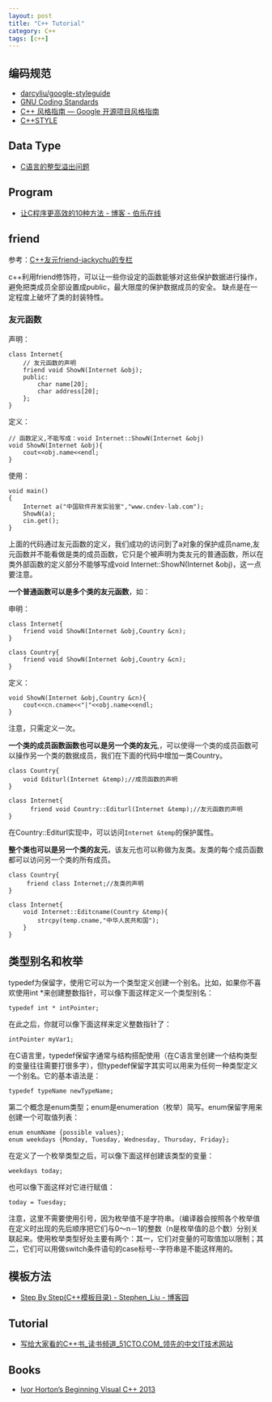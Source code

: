 ```yaml
---
layout: post
title: "C++ Tutorial"
category: C++
tags: [c++]
--- 
```

## 编码规范

- [darcyliu/google-styleguide](https://github.com/darcyliu/google-styleguide)
- [GNU Coding Standards](http://www.gnu.org/prep/standards/standards.html)
- [C++ 风格指南 — Google 开源项目风格指南](http://zh-google-styleguide.readthedocs.org/en/latest/google-cpp-styleguide/contents/)
- [C++STYLE](http://sunsite.ualberta.ca/Documentation/Gnu/libstdc++-2.90.8/html/17_intro/C++STYLE)

## Data Type

- [C语言的整型溢出问题](http://coolshell.cn/articles/11466.html)

## Program

- [让C程序更高效的10种方法 - 博客 - 伯乐在线](http://blog.jobbole.com/1198/)

<!--more-->

## friend

参考：[C++友元friend-jackychu的专栏](http://blog.csdn.net/jackychu/article/details/3020866)

c++利用friend修饰符，可以让一些你设定的函数能够对这些保护数据进行操作，避免把类成员全部设置成public，最大限度的保护数据成员的安全。 缺点是在一定程度上破坏了类的封装特性。

### 友元函数

声明：

    class Internet{    
        // 友元函数的声明
        friend void ShowN(Internet &obj);  
        public:    
            char name[20];  
            char address[20];  
        };  
    }

定义：

    // 函数定义,不能写成：void Internet::ShowN(Internet &obj)
    void ShowN(Internet &obj){  
        cout<<obj.name<<endl;  
    }  

使用：

    void main()    
    {  
        Internet a("中国软件开发实验室","www.cndev-lab.com");  
        ShowN(a);  
        cin.get();  
    }

上面的代码通过友元函数的定义，我们成功的访问到了a对象的保护成员name,友元函数并不能看做是类的成员函数，它只是个被声明为类友元的普通函数，所以在类外部函数的定义部分不能够写成void Internet::ShowN(Internet &obj)，这一点要注意。

__一个普通函数可以是多个类的友元函数__，如：

申明：

    class Internet{    
        friend void ShowN(Internet &obj,Country &cn);
    }

    class Country{
        friend void ShowN(Internet &obj,Country &cn);
    }

定义：

    void ShowN(Internet &obj,Country &cn){  
        cout<<cn.cname<<"|"<<obj.name<<endl;  
    }

注意，只需定义一次。

__一个类的成员函数函数也可以是另一个类的友元__,，可以使得一个类的成员函数可以操作另一个类的数据成员，我们在下面的代码中增加一类Country。

    class Country{
        void Editurl(Internet &temp);//成员函数的声明  
    }

    class Internet{
          friend void Country::Editurl(Internet &temp);//友元函数的声明  
    }

在Country::Editurl实现中，可以访问`Internet &temp`的保护属性。

__整个类也可以是另一个类的友元__，该友元也可以称做为友类。友类的每个成员函数都可以访问另一个类的所有成员。 

    class Country{
         friend class Internet;//友类的声明  
    }

    class Internet{
        void Internet::Editcname(Country &temp){  
            strcpy(temp.cname,"中华人民共和国");   
        }  
    }

## 类型别名和枚举

typedef为保留字，使用它可以为一个类型定义创建一个别名。比如，如果你不喜欢使用int *来创建整数指针，可以像下面这样定义一个类型别名：

    typedef int * intPointer; 

在此之后，你就可以像下面这样来定义整数指针了：

    intPointer myVar1; 

在C语言里，typedef保留字通常与结构搭配使用（在C语言里创建一个结构类型的变量往往需要打很多字），但typedef保留字其实可以用来为任何一种类型定义一个别名。它的基本语法是：

    typedef typeName newTypeName; 

第二个概念是enum类型；enum是enumeration（枚举）简写。enum保留字用来创建一个可取值列表：

    enum enumName {possible values};  
    enum weekdays {Monday, Tuesday, Wednesday, Thursday, Friday}; 

在定义了一个枚举类型之后，可以像下面这样创建该类型的变量：

    weekdays today; 

也可以像下面这样对它进行赋值：

    today = Tuesday; 

注意，这里不需要使用引号，因为枚举值不是字符串。（编译器会按照各个枚举值在定义时出现的先后顺序把它们与0～n－1的整数（n是枚举值的总个数）分别关联起来。使用枚举类型好处主要有两个：其一，它们对变量的可取值加以限制；其二，它们可以用做switch条件语句的case标号--字符串是不能这样用的。

## 模板方法

- [Step By Step(C++模板目录) - Stephen_Liu - 博客园](http://www.cnblogs.com/stephen-liu74/archive/2012/09/12/2639736.html)

## Tutorial

- [写给大家看的C++书_读书频道_51CTO.COM_领先的中文IT技术网站](http://book.51cto.com/art/200906/126956.htm#book_content)

## Books

- [Ivor Horton’s Beginning Visual C++ 2013](http://www.salttiger.com/ivor-hortons-beginning-visual-cpp-2013/)
